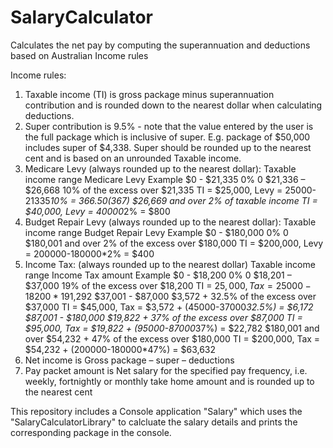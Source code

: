 # SalaryCalculator
Calculates the net pay by computing the superannuation and deductions based on Australian Income rules  

Income rules:
1. Taxable income (TI) is gross package minus superannuation contribution and is rounded down to the nearest
dollar when calculating deductions. 
2. Super contribution is 9.5% - note that the value entered by the user is the full package which is inclusive of super.
E.g. package of $50,000 includes super of $4,338. Super should be rounded up to the nearest cent and is based
on an unrounded Taxable income.
3. Medicare Levy (always rounded up to the nearest dollar):
Taxable income range   Medicare Levy                              Example
$0 - $21,335           0%                                         0
$21,336 – $26,668      10% of the excess over $21,335             TI = $25,000, Levy = 25000-21335*10% = $366.50 ($367)
$26,669 and over       2% of taxable income                       TI = $40,000, Levy = 40000*2% = $800
4. Budget Repair Levy (always rounded up to the nearest dollar):
Taxable income range   Budget Repair Levy                         Example
$0 - $180,000          0%                                         0
$180,001 and over      2% of the excess over $180,000             TI = $200,000, Levy = 200000-180000*2% = $400
5. Income Tax: (always rounded up to the nearest dollar)
Taxable income range   Income Tax amount                          Example
$0 - $18,200           0%                                         0
$18,201 – $37,000      19% of the excess over $18,200             TI = $25,000, Tax = 25000-18200*19% =$1,292
$37,001 - $87,000      $3,572 + 32.5% of the excess over $37,000  TI = $45,000, Tax = $3,572 + (45000-37000*32.5%) = $6,172
$87,001 - $180,000     $19,822 + 37% of the excess over $87,000   TI = $95,000, Tax = $19,822 + (95000-87000*37%) = $22,782
$180,001 and over      $54,232 + 47% of the excess over $180,000  TI = $200,000, Tax = $54,232 + (200000-180000*47%) = $63,632
6. Net income is Gross package – super – deductions
7. Pay packet amount is Net salary for the specified pay frequency, i.e. weekly, fortnightly or monthly take home
amount and is rounded up to the nearest cent

This repository includes a Console application "Salary" which uses the "SalaryCalculatorLibrary" to calcluate the salary details 
and prints the corresponding package in the console.